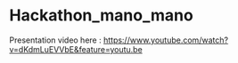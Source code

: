 # Hackathon_mano_mano

Presentation video here : https://www.youtube.com/watch?v=dKdmLuEVVbE&feature=youtu.be
